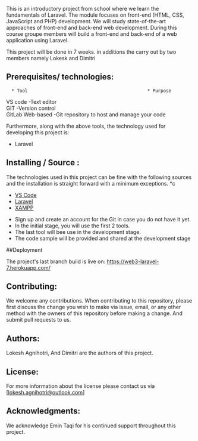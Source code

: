 
This is an introductory project from school where we learn the fundamentals of Laravel. The module focuses on front-end (HTML, CSS, JavaScript and PHP) development. We will study state-of-the-art approaches of front-end and back-end web development. During this course groupe members will build a front-end and back-end of a web application using Laravel.

This project will be done in 7 weeks. in additions the carry out by two members namely Lokesk and Dimitri

## Prerequisites/ technologies:

      * Tool                                             * Purpose

VS code -Text editor  
GIT -Version control  
GitLab Web-based -Git repository to host and manage your code 


Furthermore, along with the above tools, the technology used for developing this project is:

- Laravel

## Installing / Source :

The technologies used in this project can be fine with the following sources and the installation is straight forward with a minimum exceptions.
\*c

- [VS Code](https://code.visualstudio.com/download/)
- [Laravel](https://laravel.com/docs/7.x/installation)
- [XAMPP](https://www.apachefriends.org/download.html)

* Sign up and create an account for the Git in case you do not have it yet.
* In the initial stage, you will use the first 2 tools.
* The last  tool will bee use in the development stage.
* The code sample will be provided and shared at the development stage

##Deployment

The project's last branch build is live on: https://web3-laravel-7.herokuapp.com/

## Contributing:

We welcome any contributions. When contributing to this repository, please first discuss the change you wish to make via issue, email,
or any other method with the owners of this repository before making a change. And submit pull requests to us.

## Authors:

Lokesh Agnihotri, And Dimitri are the authors of this project.



## License:

For more information about the license please contact us via [lokesh.agnihotri@outlook.com]

## Acknowledgments:

We acknowledge Emin Taqi for his continued support throughout this project.
